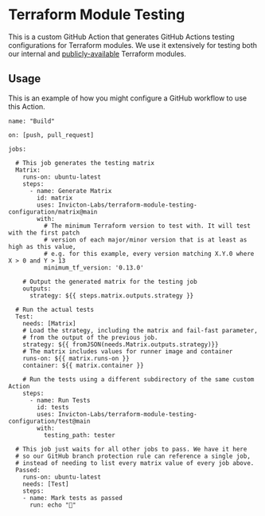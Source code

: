 # Terraform Module Testing

This is a custom GitHub Action that generates GitHub Actions testing configurations for Terraform modules. We use it extensively for testing both our internal and [publicly-available](https://registry.terraform.io/namespaces/Invicton-Labs) Terraform modules.

## Usage

This is an example of how you might configure a GitHub workflow to use this Action.
```
name: "Build"

on: [push, pull_request]

jobs:

  # This job generates the testing matrix
  Matrix:
    runs-on: ubuntu-latest
    steps:
      - name: Generate Matrix
        id: matrix
        uses: Invicton-Labs/terraform-module-testing-configuration/matrix@main
        with:
          # The minimum Terraform version to test with. It will test with the first patch
          # version of each major/minor version that is at least as high as this value,
          # e.g. for this example, every version matching X.Y.0 where X > 0 and Y > 13
          minimum_tf_version: '0.13.0'

    # Output the generated matrix for the testing job
    outputs:
      strategy: ${{ steps.matrix.outputs.strategy }}

  # Run the actual tests
  Test:
    needs: [Matrix]
    # Load the strategy, including the matrix and fail-fast parameter,
    # from the output of the previous job.
    strategy: ${{ fromJSON(needs.Matrix.outputs.strategy)}}
    # The matrix includes values for runner image and container
    runs-on: ${{ matrix.runs-on }}
    container: ${{ matrix.container }}

    # Run the tests using a different subdirectory of the same custom Action
    steps:
      - name: Run Tests
        id: tests
        uses: Invicton-Labs/terraform-module-testing-configuration/test@main
        with:
          testing_path: tester

  # This job just waits for all other jobs to pass. We have it here
  # so our GitHub branch protection rule can reference a single job, 
  # instead of needing to list every matrix value of every job above.
  Passed:
    runs-on: ubuntu-latest
    needs: [Test]
    steps:
    - name: Mark tests as passed
      run: echo "🎉"
```
